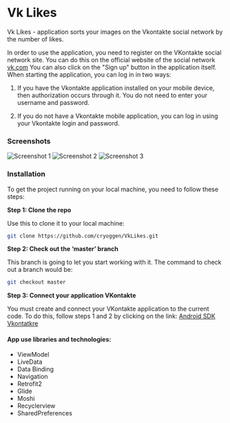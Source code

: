 # Vk Likes
Vk Likes - application sorts your images on the Vkontakte social network by the number of likes.

In order to use the application, you need to register on the VKontakte social network site. You can do this on the official website of the social network [vk.com](https://vk.com)
You can also click on the "Sign up" button in the application itself. When starting the application, you can log in in two ways:

1. If you have the Vkontakte application installed on your mobile device, then authorization occurs through it. You do not need to enter your username and password.

2. If you do not have a Vkontakte mobile application, you can log in using your Vkontakte login and password.

### Screenshots

![Screenshot 1](/screenshots/Screenshot_1636826986.png)
![Screenshot 2](/screenshots/Screenshot_1636410251.png)
![Screenshot 3](/screenshots/Screenshot_1636410258.png)

### Installation

To get the project running on your local machine, you need to follow these steps:

**Step 1: Clone the repo**

Use this to clone it to your local machine:
```bash
git clone https://github.com/cryoggen/VkLikes.git
```

**Step 2: Check out the ‘master’ branch**

This branch is going to let you start working with it. The command to check out a branch would be:

```bash
git checkout master
```

**Step 3: Сonnect your application VKontakte**

You must create and connect your VKontakte application to the current code. To do this, follow steps 1 and 2 by clicking on the link:
[Android SDK Vkontatkre](https://vk.com/dev/android_sdk)

#### App use libraries and technologies:

- ViewModel
- LiveData
- Data Binding
- Navigation
- Retrofit2
- Glide
- Moshi
- Recyclerview
- SharedPreferences
